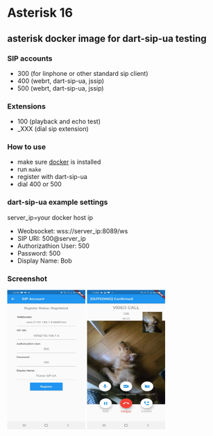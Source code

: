 # Asterisk 16

## asterisk docker image for dart-sip-ua testing

### SIP accounts

* 300 (for linphone or other standard sip client)
* 400 (webrt, dart-sip-ua, jssip)
* 500 (webrt, dart-sip-ua, jssip)

### Extensions

* 100 (playback and echo test)
* _XXX (dial sip extension)

### How to use

* make sure [docker](https://www.docker.com/get-started) is installed
* run `make`
* register with dart-sip-ua
* dial 400 or 500

### dart-sip-ua example settings

server_ip=your docker host ip

* Weobsocket: wss://server_ip:8089/ws
* SIP URI: 500@server_ip
* Authorizathion User: 500
* Password: 500
* Display Name: Bob

### Screenshot

<img width="180" height="320" src="https://github.com/flutter-webrtc/dockers/raw/master/screenshots/asterisk/01.jpg"/> <img width="180" height="320" src="https://github.com/flutter-webrtc/dockers/raw/master/screenshots/asterisk/02.jpg"/>